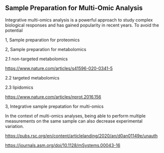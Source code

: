 ## Sample Preparation for Multi-Omic Analysis


Integrative multi-omics analysis is a powerful approach to study complex biological responses and has gained popularity in recent years. To avoid the potential 

1, Sample preparation for proteomics 



2, Sample preparation for metabolomics

2.1 non-targeted metabolomics 

 https://www.nature.com/articles/s41596-020-0341-5

2.2 targeted metabolomics

2.3 lipidomics

https://www.nature.com/articles/nprot.2016.156

3, Integrative sample prepatation for multi-omics 

In the context of multi-omics analyses, being able to perform multiple measurements on the same sample can also decrease experimental variation.

 
 https://pubs.rsc.org/en/content/articlelanding/2020/an/d0an01149e/unauth
 
 https://journals.asm.org/doi/10.1128/mSystems.00043-16
 
